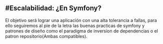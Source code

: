 #Escalabilidad: ¿En Symfony?
---------------------------

El objetivo será lograr una aplicación con una alta tolerancia a fallas, para ello seguiremos al pie de la letra 
las buenas practicas de symfony y patrones de diseño como el paradigma de inversion de dependencias o el patron repositorio(Ambas compatibles).